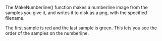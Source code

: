 The MakeNumberline() function makes a numberline image from the samples you give it, and writes it to disk as a png, with the specified filename.

The first sample is red and the last sample is green. This lets you see the order of the samples on the numberline.